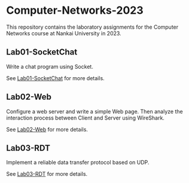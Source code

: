# Computer-Networks-2023

This repository contains the laboratory assignments for the Computer Networks course at Nankai University in 2023.

## Lab01-SocketChat

Write a chat program using Socket.

See [Lab01-SocketChat](./Lab01-SocketChat/README.md) for more details.

## Lab02-Web

Configure a web server and write a simple Web page. Then analyze the interaction process between Client and Server using WireShark.

See [Lab02-Web](./Lab02-Web/README.md) for more details.

## Lab03-RDT

Implement a reliable data transfer protocol based on UDP.

See [Lab03-RDT](./RDT/README.md) for more details.
